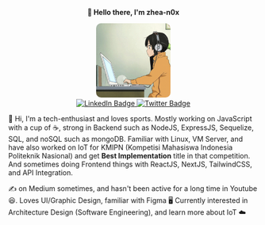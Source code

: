 <p align="center"><strong>👋 Hello there, I'm zhea-n0x</strong></p> 

<div id="header" align="center">
    <img src="https://github.com/zhea-n0x/zhea-n0x/blob/main/computer-work.gif" width="150" style="border-radius: 10px"/>
</div>
<div height="90" width="50"></div>
<div id="badges" align="center">
  <a href="https://id.linkedin.com/in/adam-firdaus-20758717b">
    <img src="https://img.shields.io/badge/LinkedIn-blue?style=for-the-badge&logo=linkedin&logoColor=white" alt="LinkedIn Badge"/>
  </a>
  <a href="https://www.youtube.com/c/adamfrdsid">
    <img src="https://img.shields.io/badge/Youtube-blue?style=for-the-badge&logo=youtube&logoColor=white" alt="Twitter Badge"/>
  </a>
</div>

<p></p>

:wave: Hi, I'm a tech-enthusiast and loves sports. Mostly working on JavaScript with a cup of ☕, strong in Backend such as NodeJS, ExpressJS, Sequelize, SQL, and noSQL such as mongoDB. Familiar with Linux, VM Server, and have also worked on IoT for KMIPN (Kompetisi Mahasiswa Indonesia Politeknik Nasional) and get <strong>Best Implementation</strong> title in that competition. And sometimes doing Frontend things with ReactJS, NextJS, TailwindCSS, and API Integration.

✍️ on Medium sometimes, and hasn't been active for a long time in Youtube :laughing:. Loves UI/Graphic Design, familiar with Figma 🖥️ Currently interested in Architecture Design (Software Engineering), and learn more about IoT ☁️

<!--
**zhea-n0x/zhea-n0x** is a ✨ _special_ ✨ repository because its `README.md` (this file) appears on your GitHub profile.

Here are some ideas to get you started:

- 🔭 I’m currently working on ...
- 🌱 I’m currently learning ...
- 👯 I’m looking to collaborate on ...
- 🤔 I’m looking for help with ...
- 💬 Ask me about ...
- 📫 How to reach me: ...
- 😄 Pronouns: ...
- ⚡ Fun fact: ...
-->
